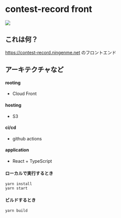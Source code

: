 # contest-record front
![](https://github.com/ningenMe/contest-record-front/workflows/deploy/badge.svg)  

## これは何？
https://contest-record.ningenme.net のフロントエンド

## アーキテクチャなど
#### rooting
- Cloud Front
#### hosting
- S3
#### ci/cd
- github actions
#### application
- React + TypeScript

#### ローカルで実行するとき
```
yarn install
yarn start
```
#### ビルドするとき
```
yarn build
```